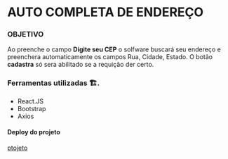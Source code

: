 # AUTO COMPLETA DE ENDEREÇO

### OBJETIVO
Ao preenche o campo **Digite seu CEP** o solfware buscará seu endereço e preenchera automaticamente os campos Rua, Cidade, Estado. O botão **cadastra** só sera abilitado se a requição der certo. 


### Ferramentas utilizadas 🏗️.
- React.JS 
- Bootstrap
- Axios 

#### Deploy do projeto
[ptojeto]()
